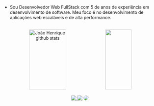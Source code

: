
- Sou Desenvolvedor Web FullStack com 5 de anos de experiência em desenvolvimento de software. Meu foco é no desenvolvimento de aplicações web escaláveis e de alta performance.
<br>

<div align="center">  
  <img width="49%" height="195px" src="https://github-readme-stats.vercel.app/api?username=joaohp020&show_icons=true&count_private=true&hide_border=true&title_color=ff91a4&icon_color=ff91a4&text_color=c9d1d9&bg_color=0d1117" alt="João Henrique github stats" /> 
  <img width="41%" height="195px" src="https://github-readme-stats.vercel.app/api/top-langs/?username=joaohp020&layout=compact&hide_border=true&title_color=ff91a4&text_color=ff91a4&bg_color=0d1117" />
</div>

<br>

<div align="center"> 
<a href="https://instagram.com/joaohp_" target="_blank"><img src="https://img.shields.io/badge/-Instagram-%23E4405F?style=for-the-badge&logo=instagram&logoColor=white"</a>
<a href = "mailto:joaohp020@gmail.com"> <img src="https://img.shields.io/badge/-Gmail-%23333?style=for-the-badge&logo=gmail&logoColor=white" target="_blank"></a>
<a href="https://www.linkedin.com/in/joão-henrique-30aa50196/" target="_blank"><img src="https://img.shields.io/badge/-LinkedIn-%230077B5?style=for-the-badge&logo=linkedin&logoColor=white" style="border-radius: 30px" target="_blank"></a> 
 </div>
